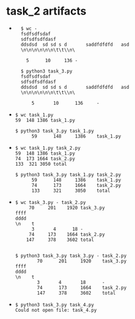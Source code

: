 # task_2 artifacts

- ```commandline
    $ wc -
    fsdfsdfsdaf
    sdfsdfsdfdasf
    ddsdsd  sd sd s d       saddfdfdfd   asd
    \n\n\n\n\n\n\t\t\\n\

      5      10     136 -
    ```
  ```commandline
    $ python3 task_3.py
    fsdfsdfsdaf                                               
    sdfsdfsdfdasf
    ddsdsd  sd sd s d       saddfdfdfd   asd
    \n\n\n\n\n\n\t\t\\n\

        5       10      136     -
    ```
  
- ```commandline
  $ wc task_1.py 
  59  148 1386 task_1.py
  ```
  
  ```commandline
  $ python3 task_3.py task_1.py 
        59      148     1386    task_1.py
  ```
  
- ```commandline
  $ wc task_1.py task_2.py 
  59  148 1386 task_1.py
  74  173 1664 task_2.py
  133  321 3050 total
  ```
  
  ```commandline
  $ python3 task_3.py task_1.py task_2.py 
        59      148     1386    task_1.py
        74      173     1664    task_2.py
        133     321     3050    total
  ```
    
- ```commandline
  $ wc task_3.py - task_2.py 
       70     201    1920 task_3.py
  ffff
  dddd
  \n    t
        3       4      18 -
       74     173    1664 task_2.py
      147     378    3602 total


    ```
  
  ```commandline
  $ python3 task_3.py task_3.py - task_2.py 
          70      201     1920    task_3.py
  ffff
  dddd
  \n    t
          3       4       18      -
          74      173     1664    task_2.py
          147     378     3602    total

  ```
  
- ```commandline
  $ python3 task_3.py task_4.py
  Could not open file: task_4.py
  ```